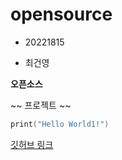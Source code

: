 # opensource

- 20221815

* 최건영


**오픈소스**

~~ 프로젝트 ~~
```c 
print("Hello World1!")
```

[깃허브 링크](https://github.com/00skgun/opensource) 
